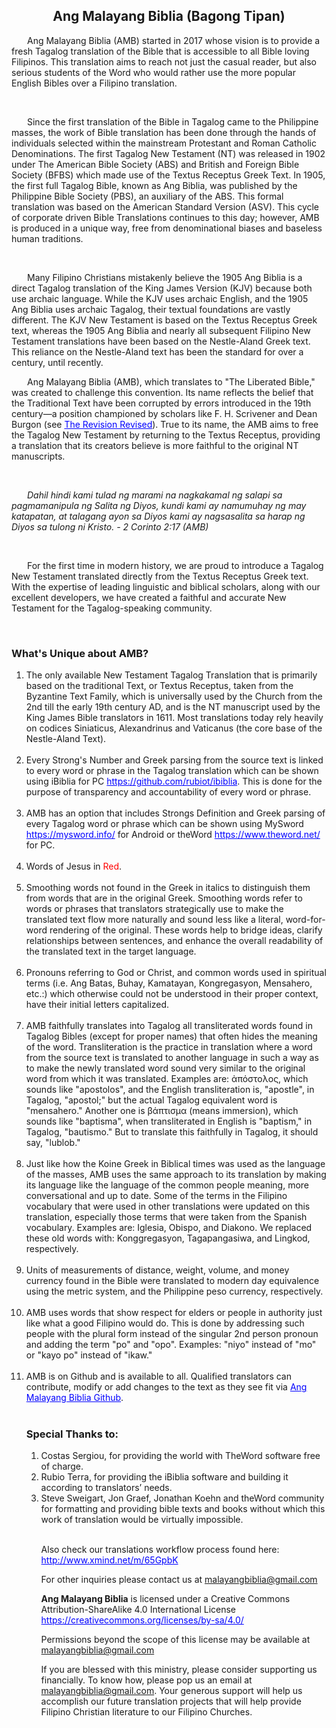 <h2><center>Ang Malayang Biblia (Bagong Tipan)</center></h2><p style="text-indent: 25px;">Ang Malayang Biblia (AMB) started in 2017 whose vision is to provide a fresh Tagalog translation of the Bible that is accessible to all Bible loving Filipinos. This translation aims to reach not just the casual reader, but also serious students of the Word who would rather use the more popular English Bibles over a Filipino translation.</p><br><p style="text-indent: 25px;">Since the first translation of the Bible in Tagalog came to the Philippine masses, the work of Bible translation has been done through the hands of individuals selected within the mainstream Protestant and Roman Catholic Denominations. The first Tagalog New Testament (NT) was released in 1902 under The American Bible Society (ABS) and British and Foreign Bible Society (BFBS) which made use of the Textus Receptus Greek Text. In 1905, the first full Tagalog Bible, known as Ang Biblia, was published by the Philippine Bible Society (PBS), an auxiliary of the ABS. This formal translation was based on the American Standard Version (ASV). This cycle of corporate driven Bible Translations continues to this day; however, AMB is produced in a unique way, free from denominational biases and baseless human traditions.</p><br><p style="text-indent: 25px;">Many Filipino Christians mistakenly believe the 1905 Ang Biblia is a direct Tagalog translation of the King James Version (KJV) because both use archaic language. While the KJV uses archaic English, and the 1905 Ang Biblia uses archaic Tagalog, their textual foundations are vastly different. The KJV New Testament is based on the Textus Receptus Greek text, whereas the 1905 Ang Biblia and nearly all subsequent Filipino New Testament translations have been based on the Nestle-Aland Greek text. This reliance on the Nestle-Aland text has been the standard for over a century, until recently.<br><p style="text-indent: 25px;">Ang Malayang Biblia (AMB), which translates to "The Liberated Bible," was created to challenge this convention. Its name reflects the belief that the Traditional Text have been corrupted by errors introduced in the 19th century—a position championed by scholars like F. H. Scrivener and Dean Burgon (see <a href="https://www.gutenberg.org/cache/epub/36722/pg36722-images.html" style="color:blue;">The Revision Revised</a>). True to its name, the AMB aims to free the Tagalog New Testament by returning to the Textus Receptus, providing a translation that its creators believe is more faithful to the original NT manuscripts.</p><br><p style="text-indent: 25px;"><em>Dahil hindi kami tulad ng marami na nagkakamal ng salapi sa pagmamanipula ng Salita ng Diyos, kundi kami ay namumuhay ng may katapatan, at talagang ayon sa Diyos kami ay nagsasalita sa harap ng Diyos sa tulong ni Kristo. - 2 Corinto 2:17 (AMB)</em></p><br><p style="text-indent: 25px;">For the first time in modern history, we are proud to introduce a Tagalog New Testament translated directly from the Textus Receptus Greek text. With the expertise of leading linguistic and biblical scholars, along with our excellent developers, we have created a faithful and accurate New Testament for the Tagalog-speaking community.</p><br><b><h3>What's Unique about AMB?</b></h3><ol><li>The only available New Testament Tagalog Translation that is primarily based on the traditional Text, or Textus Receptus, taken from the Byzantine Text Family, which is universally used by the Church from the 2nd till the early 19th century AD, and is the NT manuscript used by the King James Bible translators in 1611. Most translations today rely heavily on codices Siniaticus, Alexandrinus and Vaticanus (the core base of the Nestle-Aland Text).</li><br><li>Every Strong's Number and Greek parsing from the source text is linked to every word or phrase in the Tagalog translation which can be shown using iBiblia for PC  <a href="https://github.com/rubiot/ibiblia" style="color:blue;">https://github.com/rubiot/ibiblia</a>. This is done for the purpose of transparency and accountability of every word or phrase.</li><br><li>AMB has an option that includes Strongs Definition and Greek parsing of every Tagalog word or phrase which can be shown using MySword <a href="https://mysword.info/" style="color:blue;">https://mysword.info/</a> for Android or theWord <a href="https://www.theword.net/" style="color:blue;">https://www.theword.net/</a> for PC.</li><br><li>Words of Jesus in <span style="color: red;">Red</span>.</li><br><li>Smoothing words not found in the Greek in italics to distinguish them from words that are in the original Greek. Smoothing words refer to words or phrases that translators strategically use to make the translated text flow more naturally and sound less like a literal, word-for-word rendering of the original. These words help to bridge ideas, clarify relationships between sentences, and enhance the overall readability of the translated text in the target language.</li><br><li>Pronouns referring to God or Christ, and common words used in spiritual terms (i.e. Ang Batas, Buhay, Kamatayan, Kongregasyon, Mensahero, etc.:) which otherwise could not be understood in their proper context, have their initial letters capitalized.</li><br><li>AMB faithfully translates into Tagalog all transliterated words found in Tagalog Bibles (except for proper names) that often hides the meaning of the word. Transliteration is the practice in translation where a word from the source text is translated to another language in such a way as to make the newly translated word sound very similar to the original word from which it was translated. Examples are: ἀπόστολος, which sounds like "apostolos", and the English transliteration is, "apostle", in Tagalog, "apostol;" but the actual Tagalog equivalent word is "mensahero." Another one is βάπτισμα (means immersion), which sounds like "baptisma", when transliterated in English is "baptism," in Tagalog, "bautismo." But to translate this faithfully in Tagalog, it should say, "lublob."</li><br><li>Just like how the Koine Greek in Biblical times was used as the language of the masses, AMB uses the same approach to its translation by making its language like the language of the common people meaning, more conversational and up to date. Some of the terms in the Filipino vocabulary that were used in other translations were updated on this translation, especially those terms that were taken from the Spanish vocabulary. Examples are: Iglesia, Obispo, and Diakono. We replaced these old words with: Konggregasyon, Tagapangasiwa, and Lingkod, respectively.</li><br><li>Units of measurements of distance, weight, volume, and money currency found in the Bible were translated to modern day equivalence using the metric system, and the Philippine peso currency, respectively. </li><br><li>AMB uses words that show respect for elders or people in authority just like what a good Filipino would do. This is done by addressing such people with the plural form instead of the singular 2nd person pronoun and adding the term "po" and "opo". Examples: "niyo" instead of "mo" or "kayo po" instead of "ikaw."</li><br><li>AMB is on Github and is available to all. Qualified translators can contribute, modify or add changes to the text as they see fit via <a href="https://github.com/SalitaNgDiyos/Malayang-Biblia-Translation" style="color:blue;">Ang Malayang Biblia Github</a>.</li><br><b><h3>Special Thanks to:</h3></b><ol><li>Costas Sergiou, for providing the world with TheWord software free of charge.</li><li>Rubio Terra, for providing the iBiblia software and building it according to translators’ needs.</li><li>Steve Sweigart, Jon Graef, Jonathan Koehn and theWord community for formatting and providing bible texts and books without which this work of translation would be virtually impossible.</li><br><p>Also check our translations workflow process found here: <a href="http://www.xmind.net/m/65GpbK" style="color:blue;">http://www.xmind.net/m/65GpbK</a><p><p>For other inquiries please contact us at <a href="mailto:malayangbiblia@gmail.com">malayangbiblia@gmail.com</a></p><p><b>Ang Malayang Biblia</b> is licensed under a Creative Commons Attribution-ShareAlike 4.0 International License <a href="https://creativecommons.org/licenses/by-sa/4.0/" style="color:blue;">https://creativecommons.org/licenses/by-sa/4.0/</a></p><p>Permissions beyond the scope of this license may be available at <a href="mailto:malayangbiblia@gmail.com">malayangbiblia@gmail.com</a></p><p>If you are blessed with this ministry, please consider supporting us financially. To know how, please pop us an email at <a href="mailto:malayangbiblia@gmail.com">malayangbiblia@gmail.com</a>. Your generous support will help us accomplish our future translation projects that will help provide Filipino Christian literature to our Filipino Churches.</p>

